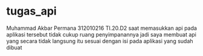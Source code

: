 # tugas_api
Muhammad Akbar Permana 312010216 TI.20.D2
saat memasukkan api pada aplikasi tersebut tidak cukup ruang penyimpanannya jadi saya membuat api yang secara tidak langsung itu sesuai dengan isi pada aplikasi yang sudah dibuat
